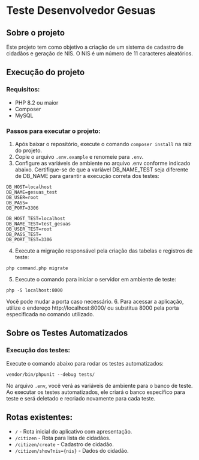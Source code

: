 
# Teste Desenvolvedor Gesuas

## Sobre o projeto
Este projeto tem como objetivo a criação de um sistema de cadastro de cidadãos e geração de NIS. O NIS é um número de 11 caracteres aleatórios.

## Execução do projeto

### Requisitos:
- PHP 8.2 ou maior
- Composer
- MySQL

### Passos para executar o projeto:
1. Após baixar o repositório, execute o comando `composer install` na raiz do projeto.
2. Copie o arquivo `.env.example` e renomeie para `.env`.
3. Configure as variáveis de ambiente no arquivo .env conforme indicado abaixo. Certifique-se de que a variável DB_NAME_TEST seja diferente de DB_NAME para garantir a execução correta dos testes:
```
DB_HOST=localhost
DB_NAME=gesuas_test
DB_USER=root
DB_PASS=
DB_PORT=3306

DB_HOST_TEST=localhost
DB_NAME_TEST=test_gesuas
DB_USER_TEST=root
DB_PASS_TEST=
DB_PORT_TEST=3306
```

4. Execute a migração responsável pela criação das tabelas e registros de teste:
```
php command.php migrate
```

5. Execute o comando para iniciar o servidor em ambiente de teste:
```
php -S localhost:8000
```
   Você pode mudar a porta caso necessário.
6. Para acessar a aplicação, utilize o endereço http://localhost:8000/ ou substitua 8000 pela porta especificada no comando utilizado.

## Sobre os Testes Automatizados

### Execução dos testes:
Execute o comando abaixo para rodar os testes automatizados:
```
vendor/bin/phpunit --debug tests/
```

No arquivo `.env`, você verá as variáveis de ambiente para o banco de teste. Ao executar os testes automatizados, ele criará o banco específico para teste e será deletado e recriado novamente para cada teste.

## Rotas existentes:
- `/` - Rota inicial do aplicativo com apresentação.
- `/citizen` - Rota para lista de cidadãos.
- `/citizen/create` - Cadastro de cidadão.
- `/citizen/show?nis={nis}` - Dados do cidadão.
